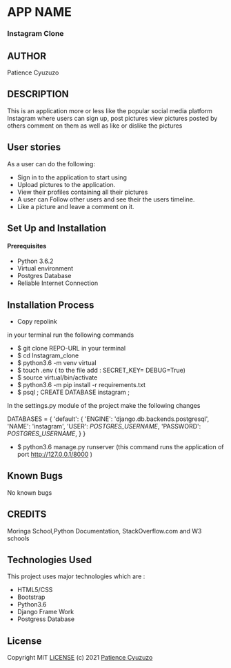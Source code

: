 # APP NAME

### Instagram Clone

## AUTHOR

Patience Cyuzuzo

## DESCRIPTION

This is an application more or less like the popular social media platform Instagram where users can sign up, post pictures
view pictures posted by others comment on them as well as like or dislike the pictures


## User stories
As a user can do the following:
* Sign in to the application to start using
* Upload pictures to the application.
* View their profiles containing all their pictures
* A user can Follow other users and see their the users  timeline.
* Like a picture and leave a comment on it.

## Set Up and Installation

#### Prerequisites

* Python 3.6.2
* Virtual environment
* Postgres Database
* Reliable Internet Connection

## Installation Process

* Copy repolink

in your terminal run the following commands

* $ git clone REPO-URL in your terminal
* $ cd Instagram_clone
* $ python3.6 -m venv virtual
* $ touch .env ( to the file add :
        SECRET_KEY=<your secret key>
        DEBUG=True)
* $ source virtual/bin/activate
* $ python3.6 -m pip install -r requirements.txt
* $ psql ; CREATE DATABASE instagram ;

In the settings.py module of the project make the following changes

DATABASES = {
    'default': {
        'ENGINE': 'django.db.backends.postgresql',
        'NAME': 'instagram',
        'USER': *POSTGRES_USERNAME*,
        'PASSWORD': *POSTGRES_USERNAME*,
    }
}

* $ python3.6 manage.py runserver (this command runs the application of port http://127.0.0.1/8000 )
 
## Known Bugs

No known bugs

## CREDITS

Moringa School,Python Documentation, StackOverflow.com and W3 schools

## Technologies Used

This project uses major technologies which are :

* HTML5/CSS
* Bootstrap
* Python3.6
* Django Frame Work
* Postgress Database
## License 

Copyright MIT [LiCENSE](./LICENSE) (c) 2021 [Patience Cyuzuzo](https://github.com/Pcyuzuzo/Instagram)

